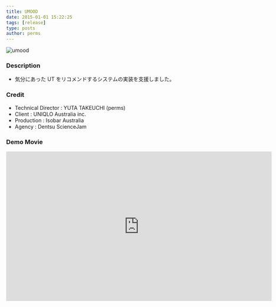 ```yaml
---
title: UMOOD
date: 2015-01-01 15:22:25
tags: [release]
type: posts
author: perms
---
```


![umood](/img/works/UMOOD.png 'v')

### Description

* 気分にあった UT をリコメンドするシステムの実装を支援しました。

<!-- ### Award
- WIRED CREATIVE HACK AWARD BEST PRESENTATION (2014) -->

### Credit

* Technical Director : YUTA TAKEUCHI (perms)
* Client : UNIQLO Australia inc.
* Production : Isobar Australia
* Agency : Dentsu ScienceJam

### Demo Movie

<iframe src="https://player.vimeo.com/video/192379400" width="720" height="405" frameborder="0" webkitallowfullscreen mozallowfullscreen allowfullscreen></iframe>

